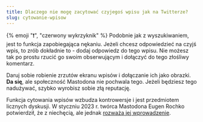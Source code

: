 ```yaml
---
title: Dlaczego nie mogę zacytować czyjegoś wpisu jak na Twitterze?
slug: cytowanie-wpisow
---
```


{% emoji "❗", "czerwony wykrzyknik" %} Podobnie jak z wyszukiwaniem, jest to funkcja zapobiegająca nękaniu. Jeżeli chcesz odpowiedzieć na czyjś wpis, to zrób dokładnie to - dodaj odpowiedz do tego wpisu. Nie możesz tak po prostu rzucić go swoim obserwującym i dołączyć do tego złośliwy komentarz.

Daruj sobie robienie zrzutów ekranu wpisów i dołączanie ich jako obrazki. **Da się**, ale społeczność Mastodona nie pochwala tego. Jeżeli będziesz tego nadużywać, szybko wyrobisz sobie złą reputację.

Funkcja cytowania wpisów wzbudza kontrowersje i jest przedmiotem licznych dyskusji. W styczniu 2023 r. twórca Mastodona Eugen Rochko potwierdził, że z niechęcią, ale jednak [rozważa jej wprowadzenie](https://mastodon.social/@Gargron/109623891328707089).
